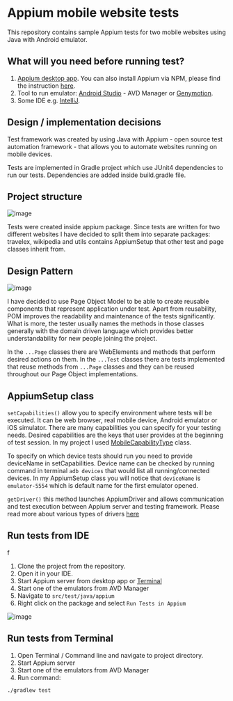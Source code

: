 Appium mobile website tests
=============================
This repository contains sample Appium tests for two mobile websites using Java with Android emulator.

## What will you need before running test?

1. [Appium desktop app](https://github.com/appium/appium-desktop/releases/tag/v1.6.2). You can also install Appium via NPM, please find the instruction [here](https://www.edgewordstraining.co.uk/2017/07/05/install-appium-server-windows/).
2. Tool to run emulator:
[Android Studio](https://developer.android.com/studio/) - AVD Manager or [Genymotion](https://www.genymotion.com/).
4. Some IDE e.g. [IntelliJ](https://www.jetbrains.com/idea/).

## Design / implementation decisions
Test framework was created by using Java with Appium - open source test automation framework - that allows you to automate websites running on mobile devices. 

Tests are implemented in Gradle project which use JUnit4 dependencies to run our tests. Dependencies are added inside build.gradle file.

## Project structure
![image](https://user-images.githubusercontent.com/20278819/41817870-7d696386-779b-11e8-8b9b-7204476f3c9e.png)

Tests were created inside appium package. Since tests are written for two different websites I have decided to split them into separate packages: travelex, wikipedia and utils contains AppiumSetup that other test and page classes inherit from.

## Design Pattern
![image](https://user-images.githubusercontent.com/20278819/41817903-0704bd98-779c-11e8-9514-fae402d405a3.png)

I have decided to use Page Object Model to be able to create reusable components that represent application under test. Apart from reusability, POM improves the readability and maintenance of the tests significantly. What is more, the tester usually names the methods in those classes generally with the domain driven language which provides better understandability for new people joining the project.

In the `...Page` classes there are WebElements and methods that perform desired actions on them. In the `...Test` classes there are tests implemented that reuse methods from `...Page` classes and they can be reused throughout our Page Object implementations. 


## AppiumSetup class

`setCapabilities()` allow you to specify environment where tests will be executed. It can be web browser, real mobile device, Android emulator or iOS simulator. There are many capabilities you can specify for your testing needs. Desired capabilities are the keys that user provides at the beginning of test session. In my project I used [MobileCapabilityType](https://appium.github.io/java-client/io/appium/java_client/remote/MobileCapabilityType.html) class.

To specify on which device tests should run you need to provide deviceName in setCapabilities. Device name can be checked by running command in terminal `adb devices` that would list all running/connected devices. In my AppiumSetup class you will notice that `deviceName` is `emulator-5554` which is default name for the first emulator opened.

`getDriver()` this method launches AppiumDriver and allows communication and test execution between Appium server and testing framework. Please read more about various types of drivers [here](https://discuss.appium.io/t/what-is-the-use-or-difference-between-androiddriver-iosdriver-appiumdriver-and-remote-webdriver/8750)

## Run tests from IDE
f
1. Clone the project from the repository.
2. Open it in your IDE.
3. Start Appium server from desktop app or [Terminal](https://www.edgewordstraining.co.uk/2017/07/05/install-appium-server-windows/)
4. Start one of the emulators from AVD Manager
5. Navigate to `src/test/java/appium`
6. Right click on the package and select `Run Tests in Appium`

![image](https://user-images.githubusercontent.com/20278819/41817909-2c6cf15e-779c-11e8-9cd9-6b6fb8071e48.png)


## Run tests from Terminal

1. Open Terminal / Command line and navigate to project directory.
2. Start Appium server
3. Start one of the emulators from AVD Manager
2. Run command:

`./gradlew test`
